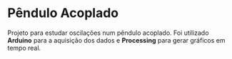 # Pêndulo Acoplado
Projeto para estudar oscilações num pêndulo acoplado. Foi utilizado **Arduino** para a aquisição dos dados e **Processing** para gerar gráficos em tempo real. 
